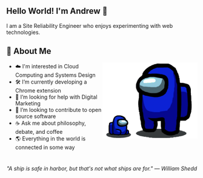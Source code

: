 ## Hello World! I'm Andrew 👋

I am a Site Reliability Engineer who enjoys experimenting with web technologies.

## 📘 About Me

<img src="sus.png" height="200" align="right">

- ☁️ I'm interested in Cloud Computing and Systems Design
- 🛠️ I’m currently developing a Chrome extension 
- 📝 I’m looking for help with Digital Marketing
- 📂 I’m looking to contribute to open source software
- ☕ Ask me about philosophy, debate, and coffee
- 🌎 Everything in the world is connected in some way
#
<p align="center">
   <i>"A ship is safe in harbor, but that's not what ships are for." — William Shedd</i>
</p>       
